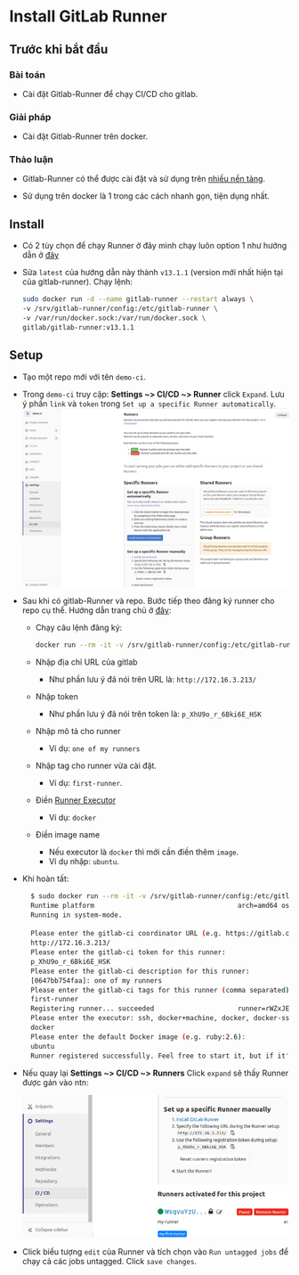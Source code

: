 # Install GitLab Runner

## Trước khi bắt đầu

### Bài toán

- Cài đặt Gitlab-Runner để chạy CI/CD cho gitlab.

### Giải pháp

- Cài đặt Gitlab-Runner trên docker.

### Thảo luận

- Gitlab-Runner có thể được cài đặt và sử dụng trên [nhiều nền tảng](https://docs.gitlab.com/runner/install/).

- Sử dụng trên docker là 1 trong các cách nhanh gọn, tiện dụng nhất.

## Install

- Có 2 tùy chọn để chạy Runner ở đây mình chạy luôn option 1 như hướng dẫn ở [đây](https://docs.gitlab.com/runner/install/docker.html#option-1-use-local-system-volume-mounts-to-start-the-runner-container)

- Sửa `latest` của hướng dẫn này thành `v13.1.1` (version mới nhất hiện tại của gitlab-runner). Chạy lệnh:

  ```sh
  sudo docker run -d --name gitlab-runner --restart always \
  -v /srv/gitlab-runner/config:/etc/gitlab-runner \
  -v /var/run/docker.sock:/var/run/docker.sock \
  gitlab/gitlab-runner:v13.1.1
  ```

## Setup

- Tạo một repo mới với tên `demo-ci`.
- Trong `demo-ci` truy cập: **Settings ~> CI/CD ~> Runner** click `Expand`. Lưu ý phần `link` và `token` trong `Set up a specific Runner automatically`.
  ![repo-without-runner](../../images/20200717-gitlab-without-runner.png)

- Sau khi có gitlab-Runner và repo. Bước tiếp theo đăng ký runner cho repo cụ thể. Hướng dẫn trang chủ ở [đây](https://docs.gitlab.com/runner/register/index.html#docker):

  - Chạy câu lệnh đăng ký:

    ```sh
    docker run --rm -it -v /srv/gitlab-runner/config:/etc/gitlab-runner gitlab/gitlab-runner:v13.1.1 register
    ```

  - Nhập địa chỉ URL của gitlab

    - Như phần lưu ý đã nói trên URL là: `http://172.16.3.213/`

  - Nhập token

    - Như phần lưu ý đã nói trên token là: `p_XhU9o_r_6Bki6E_HSK`

  - Nhập mô tả cho runner

    - Ví dụ: `one of my runners`

  - Nhập tag cho runner vừa cài đặt.

    - Ví dụ: `first-runner`.

  - Điền [Runner Executor](https://docs.gitlab.com/runner/executors/README.html)

    - Ví dụ: `docker`

  - Điền image name

    - Nếu executor là `docker` thì mới cần điền thêm `image`.
    - Ví dụ nhập: `ubuntu`.

- Khi hoàn tất:

  ```sh
    $ sudo docker run --rm -it -v /srv/gitlab-runner/config:/etc/gitlab-runner gitlab/gitlab-runner:v13.1.1 register
    Runtime platform                                    arch=amd64 os=linux pid=6 revision=6fbc7474 version=13.1.1
    Running in system-mode.

    Please enter the gitlab-ci coordinator URL (e.g. https://gitlab.com/):
    http://172.16.3.213/
    Please enter the gitlab-ci token for this runner:
    p_XhU9o_r_6Bki6E_HSK
    Please enter the gitlab-ci description for this runner:
    [0647bb754faa]: one of my runners
    Please enter the gitlab-ci tags for this runner (comma separated):
    first-runner
    Registering runner... succeeded                     runner=rWZxJE5j
    Please enter the executor: ssh, docker+machine, docker, docker-ssh, shell, virtualbox, docker-ssh+machine, kubernetes, custom, parallels:
    docker
    Please enter the default Docker image (e.g. ruby:2.6):
    ubuntu
    Runner registered successfully. Feel free to start it, but if it's running already the config should be automatically reloaded!
  ```

- Nếu quay lại **Settings ~> CI/CD ~> Runners** Click `expand` sẽ thấy Runner được gán vào ntn:

  ![runner assigned](../../images/20200717-runner-assigned.png)

- Click biểu tượng `edit` của Runner và tích chọn vào `Run untagged jobs` để chạy cả các jobs untagged. Click `save changes`.
